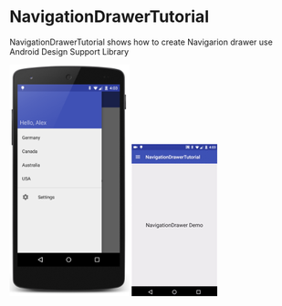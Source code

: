 # NavigationDrawerTutorial
NavigationDrawerTutorial  shows how to create Navigarion drawer use Android Design Support Library

<img src="https://github.com/AlexZhukovich/NavigationDrawerTutorial/blob/master/screenshots/NavigationDrawerDemo.png" width="210px" height="407px" />

<img src="https://github.com/AlexZhukovich/NavigationDrawerTutorial/blob/master/screenshots/NavigationDrawerDemoGIF.gif" />
